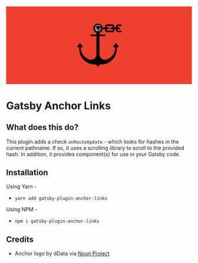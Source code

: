 ![Banner](/static/gatsby-anchor-link.svg "Banner")

# Gatsby Anchor Links

## What does this do?

This plugin adds a check `onRouteUpdate` - which looks for hashes in the current pathname. If so, it uses a scrolling library to scroll to the provided hash. In addition, it provides component(s) for use in your Gatsby code.

## Installation

Using Yarn -

- `yarn add gatsby-plugin-anchor-links`

Using NPM -

- `npm i gatsby-plugin-anchor-links`

## Credits

- Anchor logo by dData via [Noun Project](https://thenounproject.com/dDara)
